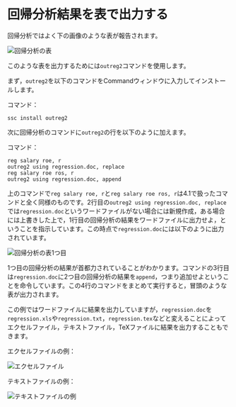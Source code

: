 # 回帰分析結果を表で出力する

回帰分析ではよく下の画像のような表が報告されます。

![回帰分析の表](https://user-images.githubusercontent.com/44024242/80790660-64432c80-8bca-11ea-8645-ef4875db97cd.png)

このような表を出力するためには`outreg2`コマンドを使用します。

まず，`outreg2`を以下のコマンドをCommandウィンドウに入力してインストールします。

コマンド：
```
ssc install outreg2
```

次に回帰分析のコマンドに`outreg2`の行を以下のように加えます。

コマンド：
```
reg salary roe, r
outreg2 using regression.doc, replace
reg salary roe ros, r
outreg2 using regression.doc, append
```

上のコマンドで`reg salary roe, r`と`reg salary roe ros, r`は4.1で扱ったコマンドと全く同様のものです。2行目の`outreg2 using regression.doc, replace`では`regression.doc`というワードファイルがない場合には新規作成，ある場合には上書きした上で，1行目の回帰分析の結果をワードファイルに出力せよ，ということを指示しています。この時点で`regression.doc`には以下のように出力されています。

![回帰分析の表1つ目](https://user-images.githubusercontent.com/44024242/80791033-61950700-8bcb-11ea-8d0f-3734fd323114.png)

1つ目の回帰分析の結果が首都力されていることがわかります。コマンドの3行目は`regression.doc`に2つ目の回帰分析の結果を`append`，つまり追加せよということを命令しています。この4行のコマンドをまとめて実行すると，冒頭のような表が出力されます。

この例ではワードファイルに結果を出力していますが，`regression.doc`を`regression.xls`や`regression.txt`，`regression.tex`などと変えることによってエクセルファイル，テキストファイル，TeXファイルに結果を出力することもできます。

エクセルファイルの例：

![エクセルファイル](https://user-images.githubusercontent.com/44024242/80791381-6d34fd80-8bcc-11ea-963a-9b5b83dc3e92.png)

テキストファイルの例：

![テキストファイルの例](https://user-images.githubusercontent.com/44024242/80791473-b71de380-8bcc-11ea-8128-22e0aa0feb76.png)